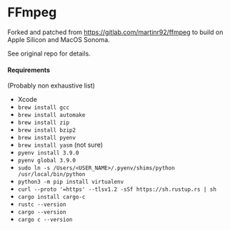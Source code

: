 # FFmpeg

Forked and patched from https://gitlab.com/martinr92/ffmpeg to build on Apple Silicon and MacOS Sonoma.

See original repo for details.


#### Requirements

(Probably non exhaustive list)

* Xcode
* `brew install gcc`
* `brew install automake`
* `brew install zip`
* `brew install bzip2`
* `brew install pyenv`
* `brew install yasm` (not sure)
* `pyenv install 3.9.0`
* `pyenv global 3.9.0`
* `sudo ln -s /Users/<USER_NAME>/.pyenv/shims/python /usr/local/bin/python`
* `python3 -m pip install virtualenv`
* `curl --proto '=https' --tlsv1.2 -sSf https://sh.rustup.rs | sh`
* `cargo install cargo-c`
* `rustc --version`
* `cargo --version`
* `cargo c --version`

